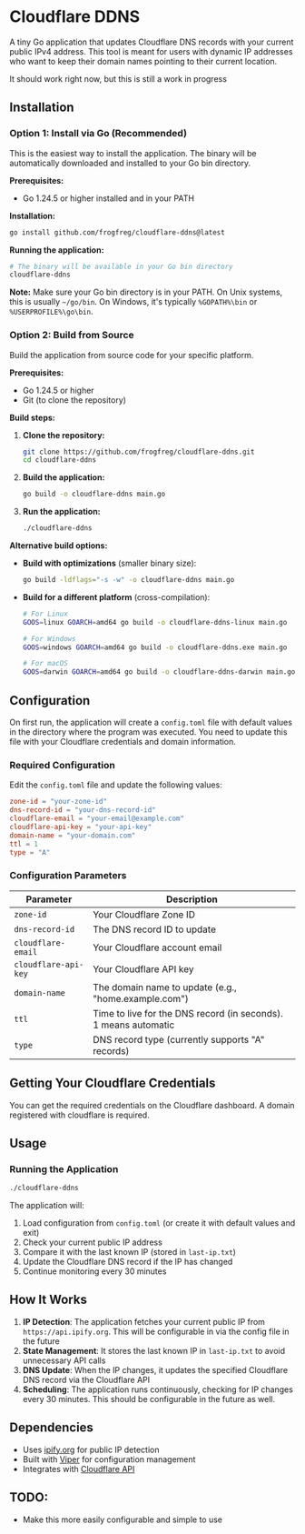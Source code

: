 # Cloudflare DDNS

A tiny Go application that updates Cloudflare DNS records with your current public IPv4 address. This tool is meant for users with dynamic IP addresses who want to keep their domain names pointing to their current location.

It should work right now, but this is still a work in progress

## Installation

### Option 1: Install via Go (Recommended)

This is the easiest way to install the application. The binary will be automatically downloaded and installed to your Go bin directory.

**Prerequisites:**
- Go 1.24.5 or higher installed and in your PATH

**Installation:**
```bash
go install github.com/frogfreg/cloudflare-ddns@latest
```

**Running the application:**
```bash
# The binary will be available in your Go bin directory
cloudflare-ddns
```

**Note:** Make sure your Go bin directory is in your PATH. On Unix systems, this is usually `~/go/bin`. On Windows, it's typically `%GOPATH%\bin` or `%USERPROFILE%\go\bin`.

### Option 2: Build from Source

Build the application from source code for your specific platform.

**Prerequisites:**
- Go 1.24.5 or higher
- Git (to clone the repository)

**Build steps:**

1. **Clone the repository:**
   ```bash
   git clone https://github.com/frogfreg/cloudflare-ddns.git
   cd cloudflare-ddns
   ```

2. **Build the application:**
   ```bash
   go build -o cloudflare-ddns main.go
   ```

3. **Run the application:**
   ```bash
   ./cloudflare-ddns
   ```

**Alternative build options:**

- **Build with optimizations** (smaller binary size):
  ```bash
  go build -ldflags="-s -w" -o cloudflare-ddns main.go
  ```

- **Build for a different platform** (cross-compilation):
  ```bash
  # For Linux
  GOOS=linux GOARCH=amd64 go build -o cloudflare-ddns-linux main.go
  
  # For Windows
  GOOS=windows GOARCH=amd64 go build -o cloudflare-ddns.exe main.go
  
  # For macOS
  GOOS=darwin GOARCH=amd64 go build -o cloudflare-ddns-darwin main.go
  ```

## Configuration

On first run, the application will create a `config.toml` file with default values in the directory where the program was executed. You need to update this file with your Cloudflare credentials and domain information.

### Required Configuration

Edit the `config.toml` file and update the following values:

```toml
zone-id = "your-zone-id"
dns-record-id = "your-dns-record-id"
cloudflare-email = "your-email@example.com"
cloudflare-api-key = "your-api-key"
domain-name = "your-domain.com"
ttl = 1
type = "A"
```

### Configuration Parameters

| Parameter            | Description                                                     |
| -------------------- | --------------------------------------------------------------- |
| `zone-id`            | Your Cloudflare Zone ID                                         |
| `dns-record-id`      | The DNS record ID to update                                     |
| `cloudflare-email`   | Your Cloudflare account email                                   |
| `cloudflare-api-key` | Your Cloudflare API key                                         |
| `domain-name`        | The domain name to update (e.g., "home.example.com")            |
| `ttl`                | Time to live for the DNS record (in seconds). 1 means automatic |
| `type`               | DNS record type (currently supports "A" records)                |

## Getting Your Cloudflare Credentials

You can get the required credentials on the Cloudflare dashboard. A domain registered with cloudflare is required.

## Usage

### Running the Application

```bash
./cloudflare-ddns
```

The application will:

1. Load configuration from `config.toml` (or create it with default values and exit)
2. Check your current public IP address
3. Compare it with the last known IP (stored in `last-ip.txt`)
4. Update the Cloudflare DNS record if the IP has changed
5. Continue monitoring every 30 minutes

## How It Works

1. **IP Detection**: The application fetches your current public IP from `https://api.ipify.org`. This will be configurable in via the config file in the future
2. **State Management**: It stores the last known IP in `last-ip.txt` to avoid unnecessary API calls
3. **DNS Update**: When the IP changes, it updates the specified Cloudflare DNS record via the Cloudflare API
4. **Scheduling**: The application runs continuously, checking for IP changes every 30 minutes. This should be configurable in the future as well.

## Dependencies

- Uses [ipify.org](https://ipify.org) for public IP detection
- Built with [Viper](https://github.com/spf13/viper) for configuration management
- Integrates with [Cloudflare API](https://developers.cloudflare.com/api/)

## TODO:

- Make this more easily configurable and simple to use

